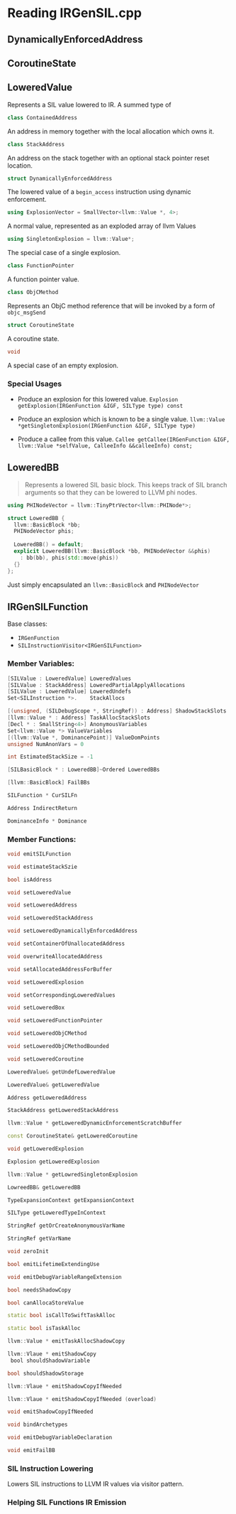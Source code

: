 # Reading IRGenSIL.cpp

## DynamicallyEnforcedAddress

## CoroutineState

## LoweredValue

Represents a SIL value lowered to IR. A summed type of 

```cpp
class ContainedAddress
```

An address in memory together with the local allocation which owns it.

```cpp
class StackAddress
```

An address on the stack together with an optional stack pointer reset location.

```cpp
struct DynamicallyEnforcedAddress
```

The lowered value of a `begin_access` instruction using dynamic enforcement.

```cpp
using ExplosionVector = SmallVector<llvm::Value *, 4>;
```

A normal value, represented as an exploded array of llvm Values

```cpp
using SingletonExplosion = llvm::Value*;
```

The special case of a single explosion.

```cpp
class FunctionPointer
```

A function pointer value.

```cpp
class ObjCMethod
```

Represents an ObjC method reference that will be invoked by a form of `objc_msgSend`

```cpp
struct CoroutineState
```

A coroutine state.

```cpp
void
```

A special case of an empty explosion.

### Special Usages

- Produce an explosion for this lowered value.
`Explosion getExplosion(IRGenFunction &IGF, SILType type) const`

- Produce an explosion which is known to be a single value.
`llvm::Value *getSingletonExplosion(IRGenFunction &IGF, SILType type)`

- Produce a callee from this value.
`Callee getCallee(IRGenFunction &IGF, llvm::Value *selfValue, CalleeInfo &&calleeInfo) const;`

## LoweredBB

> Represents a lowered SIL basic block. This keeps track of SIL branch arguments so that they can be lowered to LLVM phi nodes.

```cpp
using PHINodeVector = llvm::TinyPtrVector<llvm::PHINode*>;

struct LoweredBB {
  llvm::BasicBlock *bb;
  PHINodeVector phis;
  
  LoweredBB() = default;
  explicit LoweredBB(llvm::BasicBlock *bb, PHINodeVector &&phis)
    : bb(bb), phis(std::move(phis))
  {}
};
```

Just simply encapsulated an `llvm::BasicBlock` and `PHINodeVector`
## IRGenSILFunction

Base classes: 
- `IRGenFunction`
- `SILInstructionVisitor<IRGenSILFunction>`

### Member Variables:

```cpp
[SILValue : LoweredValue] LoweredValues
[SILValue : StackAddress] LoweredPartialApplyAllocations
[SILValue : LoweredValue] LoweredUndefs
Set<SILInstruction *>.    StackAllocs
```

```cpp
[(unsigned, (SILDebugScope *, StringRef)) : Address] ShadowStackSlots
[llvm::Value * : Address] TaskAllocStackSlots
[Decl * : SmallString<4>] AnonymousVariables
Set<llvm::Value *> ValueVariables
[(llvm::Value *, DominancePoint)] ValueDomPoints
unsigned NumAnonVars = 0
```

```cpp
int EstimatedStackSize = -1
```

```cpp
[SILBasicBlock * : LoweredBB]~Ordered LoweredBBs
```

```cpp
[llvm::BasicBlock] FailBBs
```

```cpp
SILFunction * CurSILFn
```

```cpp
Address IndirectReturn
```

```cpp
DominanceInfo * Dominance
```

### Member Functions:

```cpp
void emitSILFunction

void estimateStackSzie

bool isAddress

void setLoweredValue

void setLoweredAddress

void setLoweredStackAddress

void setLoweredDynamicallyEnforcedAddress

void setContainerOfUnallocatedAddress

void overwriteAllocatedAddress

void setAllocatedAddressForBuffer

void setLoweredExplosion

void setCorrespondingLoweredValues

void setLoweredBox

void setLoweredFunctionPointer

void setLoweredObjCMethod

void setLoweredObjCMethodBounded

void setLoweredCoroutine

LoweredValue& getUndefLoweredValue

LoweredValue& getLoweredValue

Address getLoweredAddress

StackAddress getLoweredStackAddress

llvm::Value * getLoweredDynamicEnforcementScratchBuffer

const CoroutineState& getLoweredCoroutine

void getLoweredExplosion

Explosion getLoweredExplosion

llvm::Value * getLowredSingletonExplosion

LowreedBB& getLoweredBB

TypeExpansionContext getExpansionContext

SILType getLoweredTypeInContext

StringRef getOrCreateAnonymousVarName

StringRef getVarName

void zeroInit

bool emitLifetimeExtendingUse

void emitDebugVariableRangeExtension

bool needsShadowCopy

bool canAllocaStoreValue

static bool isCallToSwiftTaskAlloc

static bool isTaskAlloc

llvm::Value * emitTaskAllocShadowCopy

llvm::Vlaue * emitShadowCopy
 bool shouldShadowVariable

bool shouldShadowStorage

llvm::Vlaue * emitShadowCopyIfNeeded

llvm::Vlaue * emitShadowCopyIfNeeded (overload)

void emitShadowCopyIfNeeded

void bindArchetypes

void emitDebugVariableDeclaration

void emitFailBB
```

### SIL Instruction Lowering

Lowers SIL instructions to LLVM IR values via visitor pattern.

### Helping SIL Functions IR Emission